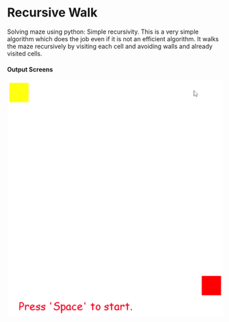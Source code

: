 # Recursive Walk
Solving maze using python: Simple recursivity.
This is a very simple algorithm which does the job even if it is not an efficient algorithm.
It walks the maze recursively by visiting each cell and avoiding walls and already visited cells.
#### Output Screens
![](https://raw.githubusercontent.com/anilkaundal/recursive-walk/master/images/recursive_gif.gif)
